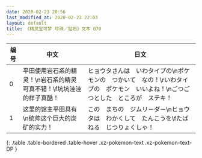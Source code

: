 ```yaml
---
date: 2020-02-23 20:56
last_modified_at: 2020-02-23 22:03
layout: default
title: 《精灵宝可梦 珍珠／钻石》文本 070
---
```

| 编号 | 中文 | 日文 |
| ---- | ---- | ---- |
| 0 | 平田使用岩石系的精灵！\n岩石系的精灵可真不错！\f坑坑洼洼的样子真酷！ | ヒョウタさんは　いわタイプの\nポケモンの　つかいて　なの！\rいわタイプの　ポケモン　いいよね！\nごつごつとした　ところが　ステキ！ |
| 1 | 这里的馆主平田具有\n统帅这个巨大的炭矿的实力！ | この　まちの　ジムリ－ダ－\nヒョウタは　わかくして　たんこうを\fたばねる　じつりょくしゃ！ |
{: .table .table-bordered .table-hover .xz-pokemon-text .xz-pokemon-text-DP }